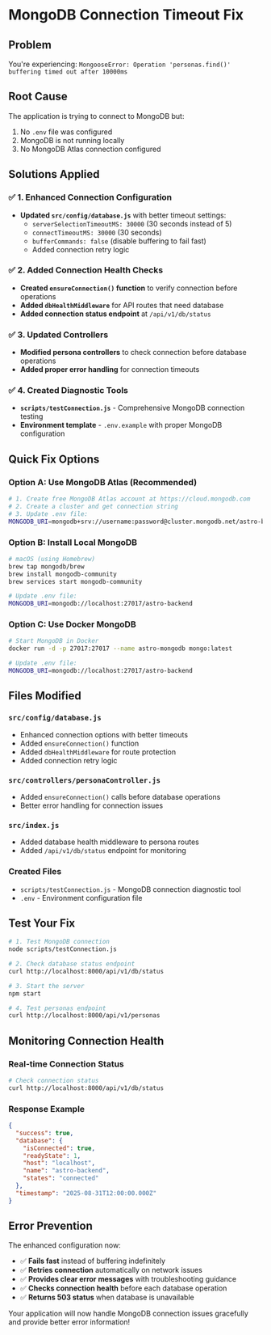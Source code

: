 # MongoDB Connection Timeout Fix

## Problem
You're experiencing: `MongooseError: Operation 'personas.find()' buffering timed out after 10000ms`

## Root Cause
The application is trying to connect to MongoDB but:
1. No `.env` file was configured
2. MongoDB is not running locally  
3. No MongoDB Atlas connection configured

## Solutions Applied

### ✅ 1. Enhanced Connection Configuration
- **Updated `src/config/database.js`** with better timeout settings:
  - `serverSelectionTimeoutMS: 30000` (30 seconds instead of 5)
  - `connectTimeoutMS: 30000` (30 seconds)
  - `bufferCommands: false` (disable buffering to fail fast)
  - Added connection retry logic

### ✅ 2. Added Connection Health Checks
- **Created `ensureConnection()` function** to verify connection before operations
- **Added `dbHealthMiddleware`** for API routes that need database
- **Added connection status endpoint** at `/api/v1/db/status`

### ✅ 3. Updated Controllers
- **Modified persona controllers** to check connection before database operations
- **Added proper error handling** for connection timeouts

### ✅ 4. Created Diagnostic Tools
- **`scripts/testConnection.js`** - Comprehensive MongoDB connection testing
- **Environment template** - `.env.example` with proper MongoDB configuration

## Quick Fix Options

### Option A: Use MongoDB Atlas (Recommended)
```bash
# 1. Create free MongoDB Atlas account at https://cloud.mongodb.com
# 2. Create a cluster and get connection string
# 3. Update .env file:
MONGODB_URI=mongodb+srv://username:password@cluster.mongodb.net/astro-backend
```

### Option B: Install Local MongoDB
```bash
# macOS (using Homebrew)
brew tap mongodb/brew
brew install mongodb-community
brew services start mongodb-community

# Update .env file:
MONGODB_URI=mongodb://localhost:27017/astro-backend
```

### Option C: Use Docker MongoDB
```bash
# Start MongoDB in Docker
docker run -d -p 27017:27017 --name astro-mongodb mongo:latest

# Update .env file:
MONGODB_URI=mongodb://localhost:27017/astro-backend
```

## Files Modified

### `src/config/database.js`
- Enhanced connection options with better timeouts
- Added `ensureConnection()` function
- Added `dbHealthMiddleware` for route protection
- Added connection retry logic

### `src/controllers/personaController.js`  
- Added `ensureConnection()` calls before database operations
- Better error handling for connection issues

### `src/index.js`
- Added database health middleware to persona routes
- Added `/api/v1/db/status` endpoint for monitoring

### Created Files
- `scripts/testConnection.js` - MongoDB connection diagnostic tool
- `.env` - Environment configuration file

## Test Your Fix

```bash
# 1. Test MongoDB connection
node scripts/testConnection.js

# 2. Check database status endpoint
curl http://localhost:8000/api/v1/db/status

# 3. Start the server
npm start

# 4. Test personas endpoint
curl http://localhost:8000/api/v1/personas
```

## Monitoring Connection Health

### Real-time Connection Status
```bash
# Check connection status
curl http://localhost:8000/api/v1/db/status
```

### Response Example
```json
{
  "success": true,
  "database": {
    "isConnected": true,
    "readyState": 1,
    "host": "localhost",
    "name": "astro-backend",
    "states": "connected"
  },
  "timestamp": "2025-08-31T12:00:00.000Z"
}
```

## Error Prevention

The enhanced configuration now:
- ✅ **Fails fast** instead of buffering indefinitely
- ✅ **Retries connection** automatically on network issues  
- ✅ **Provides clear error messages** with troubleshooting guidance
- ✅ **Checks connection health** before each database operation
- ✅ **Returns 503 status** when database is unavailable

Your application will now handle MongoDB connection issues gracefully and provide better error information!
